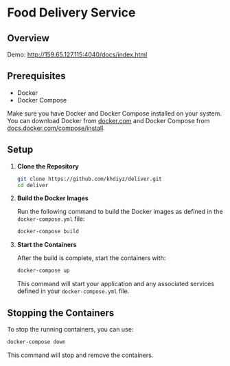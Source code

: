 # Food Delivery Service

## Overview

Demo: http://159.65.127.115:4040/docs/index.html

## Prerequisites

- Docker
- Docker Compose

Make sure you have Docker and Docker Compose installed on your system. You can download Docker from [docker.com](https://www.docker.com/products/docker-desktop) and Docker Compose from [docs.docker.com/compose/install](https://docs.docker.com/compose/install/).

## Setup

1. **Clone the Repository**

   ```bash
   git clone https://github.com/khdiyz/deliver.git
   cd deliver
   ```

2. **Build the Docker Images**

   Run the following command to build the Docker images as defined in the `docker-compose.yml` file:

   ```bash
   docker-compose build
   ```

3. **Start the Containers**

   After the build is complete, start the containers with:

   ```bash
   docker-compose up
   ```

   This command will start your application and any associated services defined in your `docker-compose.yml` file.


## Stopping the Containers

To stop the running containers, you can use:

```bash
docker-compose down
```

This command will stop and remove the containers.
